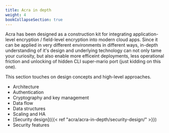 ```yaml
---
title: Acra in depth
weight: 4
bookCollapseSection: true
---
```


Acra has been designed as a construction kit for integrating application-level encryption / field-level encryption into modern cloud apps. Since it can be applied in very different environments in different ways, in-depth understanding of it's design and underlying technology can not only tame your curiosity, but also enable more efficeint deployments, less operational friction and unlocking of hidden CLI super-mario port (just kidding on this one). 

This section touches on design concepts and high-level approaches.

* Architecture
* Authentication
* Cryptography and key management
* Data flow
* Data structures
* Scaling and HA
* [Security design]({{< ref "acra/acra-in-depth/security-design/" >}})
* Security features
